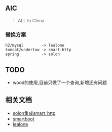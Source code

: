 
## AIC
> ALL In China

### 替换方案 
``` 
h2/mysql        -> lealone
tomcat/undertow -> smart-http
spring          -> solon

```

## TODO
+ wood的使用,目前只做了一个查询,新增还有问题


## 相关文档

+ [solon集成smart_http](https://solon.noear.org/article/90)
+ [smartboot](https://smartboot.gitee.io/)
+ [lealone](http://lealone.org/)

